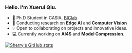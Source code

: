   ### Hello. I'm Xuerui Qiu.

- 🌱 Ph.D Student in CASIA, [BIClab](https://github.com/BICLab)
- 👀 Conducting research on **Edge AI** and **Computer Vision** 
- 💡  Open to collaborating on projects and innovative ideas.
- 💻 Currently working on **AI4S** and **Model Compression**.

  
[![Sherry's GitHub stats](https://github-readme-stats.vercel.app/api?username=bollossom&show_icons=true&theme=tokyonight)](https://github.com/bollossom)
